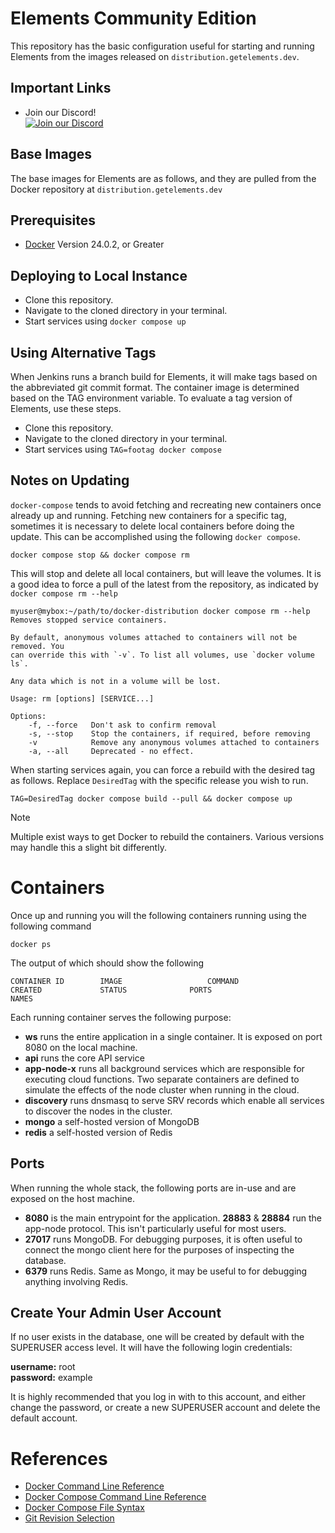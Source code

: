 # Elements Community Edition

This repository has the basic configuration useful for starting and running
Elements from the images released on ``distribution.getelements.dev``.

## Important Links

* Join our Discord!  
[![Join our Discord](https://img.shields.io/badge/Discord-Join%20Chat-blue?logo=discord&logoColor=white)](https://bit.ly/eci-discord)

## Base Images

The base images for Elements are as follows, and they are pulled from the Docker
repository at ``distribution.getelements.dev``

## Prerequisites

- [Docker](https://docs.docker.com/engine/install/) Version 24.0.2, or Greater

## Deploying to Local Instance

 * Clone this repository.
 * Navigate to the cloned directory in your terminal.
 * Start services using ```docker compose up```
 
## Using Alternative Tags
 
 When Jenkins runs a branch build for Elements, it will make tags based on the
 abbreviated git commit format.  The container image is determined based on the
 TAG environment variable.  To evaluate a tag version of Elements, use these
 steps.
 
 * Clone this repository.
 * Navigate to the cloned directory in your terminal.
 * Start services using ```TAG=footag docker compose```

## Notes on Updating

```docker-compose``` tends to avoid fetching and recreating new containers 
once already up and running. Fetching new containers for a specific tag, 
sometimes it is necessary to delete local containers before doing the update. 
This can be accomplished using the following ```docker compose```.

```
docker compose stop && docker compose rm
```

This will stop and delete all local containers, but will leave the volumes. It 
is a good idea to force a pull of the latest from the repository, as indicated 
by ```docker compose rm --help```

```
myuser@mybox:~/path/to/docker-distribution docker compose rm --help
Removes stopped service containers.

By default, anonymous volumes attached to containers will not be removed. You
can override this with `-v`. To list all volumes, use `docker volume ls`.

Any data which is not in a volume will be lost.

Usage: rm [options] [SERVICE...]

Options:
    -f, --force   Don't ask to confirm removal
    -s, --stop    Stop the containers, if required, before removing
    -v            Remove any anonymous volumes attached to containers
    -a, --all     Deprecated - no effect.
```

When starting services again, you can force a rebuild with the desired tag as 
follows. Replace ```DesiredTag``` with the specific release you wish to run.

```
TAG=DesiredTag docker compose build --pull && docker compose up
```

> [!Note] 
> Multiple exist ways to get Docker to rebuild the containers. Various versions may handle this a slight bit differently.

# Containers

Once up and running you will the following containers running using the following command

```shell
docker ps
```

The output of which should show the following

```text
CONTAINER ID        IMAGE                   COMMAND                  CREATED             STATUS              PORTS                            NAMES
```

Each running container serves the following purpose:

- **ws** runs the entire application in a single container. It is exposed on
  port 8080 on the local machine.
- **api** runs the core API service
- **app-node-x** runs all background services which are responsible for 
  executing cloud functions. Two separate containers are defined to simulate 
  the effects of the node cluster when running in the cloud.
- **discovery** runs dnsmasq to serve SRV records which enable all services to 
  discover the nodes in the cluster.
- **mongo** a self-hosted version of MongoDB
- **redis** a self-hosted version of Redis

## Ports

When running the whole stack, the following ports are in-use and are exposed on
the host machine.

- **8080** is the main entrypoint for the application.
  **28883** & **28884** run the app-node protocol. This isn't particularly 
  useful for most users.
- **27017** runs MongoDB. For debugging purposes, it is often useful to connect
  the mongo client here for the purposes of inspecting the database.
- **6379** runs Redis. Same as Mongo, it may be useful to for debugging 
  anything involving Redis.

## Create Your Admin User Account

If no user exists in the database, one will be created by default with the SUPERUSER access level. 
It will have the following login credentials:

**username:** root  
**password:** example

It is highly recommended that you log in with to this account, and either change the password, or create a new SUPERUSER account and delete the default account.

# References

- [Docker Command Line Reference](https://docs.docker.com/engine/reference/commandline/cli/)
- [Docker Compose Command Line Reference](https://docs.docker.com/compose/reference/)
- [Docker Compose File Syntax](https://docs.docker.com/compose/compose-file/)
- [Git Revision Selection](https://git-scm.com/book/en/v2/Git-Tools-Revision-Selection)

